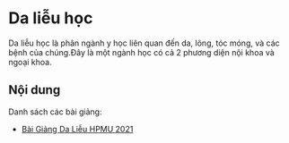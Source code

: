 # Da liễu học

Da liễu học là phân ngành y học liên quan đến da, lông, tóc móng, và các bệnh của chúng.Đây là một ngành học có cả 2 phương diện
nội khoa và ngoại khoa.

## Nội dung

Danh sách các bài giảng:

- [Bài Giảng Da Liễu HPMU 2021](https://youtube.com/playlist?list=PLL1t1-UomvZ97JU3kqMcGudTztmjLCcvZ)
